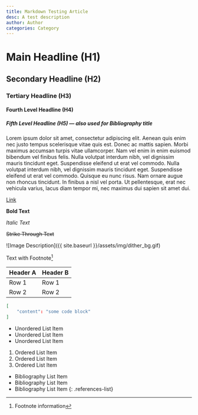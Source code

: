 ```yaml
---
title: Markdown Testing Article
desc: A test description
author: Author
categories: Category
---
```


# Main Headline (H1)

## Secondary Headline (H2)

### Tertiary Headline (H3)

#### Fourth Level Headline (H4)

##### Fifth Level Headline (H5) — also used for Bibliography title


Lorem ipsum dolor sit amet, consectetur adipiscing elit. Aenean quis enim nec justo tempus scelerisque vitae quis est. Donec ac mattis sapien. Morbi maximus accumsan turpis vitae ullamcorper. Nam vel enim in enim euismod bibendum vel finibus felis. Nulla volutpat interdum nibh, vel dignissim mauris tincidunt eget. Suspendisse eleifend ut erat vel commodo. Nulla volutpat interdum nibh, vel dignissim mauris tincidunt eget. Suspendisse eleifend ut erat vel commodo. Quisque eu nunc risus. Nam ornare augue non rhoncus tincidunt. In finibus a nisl vel porta. Ut pellentesque, erat nec vehicula varius, lacus diam tempor mi, nec maximus dui sapien sit amet dui. 

[Link](#)

**Bold Text**

*Italic Text*

~~Strike Through Text~~

![Image Description]({{ site.baseurl }}/assets/img/dither_bg.gif)

Text with Footnote[^1]

[^1]: Footnote information

|Header A|Header B|
|---|---|
|Row 1|Row 1|
|Row 2|Row 2|

```json
[
	"content": "some code block"
]
```

* Unordered List Item
* Unordered List Item
* Unordered List Item


1. Ordered List Item
2. Ordered List Item
3. Ordered List Item


* Bibliography List Item
* Bibliography List Item
* Bibliography List Item
{: .references-list}